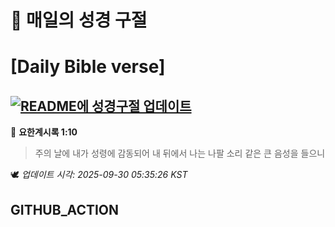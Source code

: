 # 🙏 매일의 성경 구절
# [Daily Bible verse]
## [![README에 성경구절 업데이트](https://github.com/DONGSUKA/first_test/actions/workflows/update-readme-bible.yml/badge.svg)](https://github.com/DONGSUKA/first_test/actions/workflows/update-readme-bible.yml)
<!-- START_BIBLE_VERSE -->
📖 **요한계시록 1:10**
> 주의 날에 내가 성령에 감동되어 내 뒤에서 나는 나팔 소리 같은 큰 음성을 들으니

🕊️ _업데이트 시각: 2025-09-30 05:35:26 KST_
  <!-- END_BIBLE_VERSE -->
## GITHUB_ACTION
